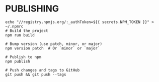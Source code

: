 # PUBLISHING

    echo "//registry.npmjs.org/:_authToken=${{ secrets.NPM_TOKEN }}" > ~/.npmrc
    # Build the project
    npm run build

    # Bump version (use patch, minor, or major)
    npm version patch  # Or `minor` or `major`

    # Publish to npm
    npm publish

    # Push changes and tags to GitHub
    git push && git push --tags
